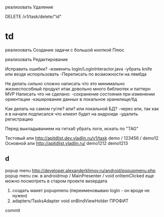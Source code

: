 



реализовать Удаление

DELETE /v1/task/delete/"id"



td
===

реализовать Создание задачи с большой кнопкой Плюс

реализовать Редактирование 


Исправить ошибки?
-изменить login/LoginInteractor.java
-убрать knife или везде испорльзовать
-Переписать по возможности на лямбда

Не делать сильно сложно
написать что это минимально жизнеспособный продукт 
итак довольно много библиотек и паттерн MVP
Написать что не сделано:
-сохранение состояния при изменении ориентации
-кэширование данных в локальное хранилище/бд

Как делать на самом гугле? апи? или локальной БД?
-через апи, так как я в начале подписался что клиент будет на андроиде
-удалить регистрацию

Перед выкладыванием на гитхаб убрать логи, искать по "TAG"

Тестовый апи http://apitdlist.dev.vladlin.ru/v1/task  demo / 123456 / demo12
Основной апи http://apitdlist.vladlin.ru/ demo1212 demo1213

d
---
popup menu http://developer.alexanderklimov.ru/android/popupmenu.php
popup menu
см. в androidmvp / MainPresenter / void onItemClicked
еще можно посмотреть в старом проекте визердата
1. создать макет popupmenu (переименовываю login - он вроде не нужен)
2. adapters/TasksAdapter void onBindViewHolder
ПРОФИТ


commit